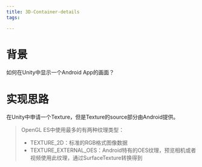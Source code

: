 ```yaml
---
title: 3D-Container-details
tags:

---
```


# 背景

如何在Unity中显示一个Android App的画面？

# 实现思路

在Unity中申请一个Texture，但是Texture的source部分由Android提供。



> OpenGL ES中使用最多的有两种纹理类型：
>
> - TEXTURE_2D：标准的RGB格式图像数据
> - TEXTURE_EXTERNAL_OES：Android特有的OES纹理，预览相机或者视频使用此纹理，通过SurfaceTexture转换得到
